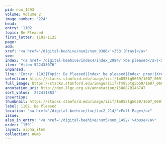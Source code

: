 ```yaml
---
pid: num_1493
volume: Volume 2
image_number: '224'
head:
entry: '1102'
topic: Be Pleased
first_letter: 1101-1125
page:
add:
xref: "<a href='/digital-beehive/num2/num_0386/'>333 [Pray]</a>"
see:
index: "<a href='/digital-beehive/index4/index_2994/'>be pleased</a>|<a href='/digital-beehive/index4/index_3059/'>pray!</a>"
item: "#item-522438076"
unparsed:
line: 'Entry: 1102|Topic: Be Pleased|Index: be pleased|Index: pray!|Xref: 333 [Pray]|#item-522438076'
selection: https://stacks.stanford.edu/image/iiif/fm855tg5659/1607_0691/956,1883,2687,322/full/0/default.jpg
full_image: https://stacks.stanford.edu/image/iiif/fm855tg5659/1607_0691/full/full/0/default.jpg
annotation_uri: http://dev.llgc.org.uk/annotation/1588879146747
sort_value: '222411883'
insertion:
thumbnail: https://stacks.stanford.edu/image/iiif/fm855tg5659/1607_0691/956,1883,600,180/250,/0/default.jpg
label: 1102. Be Pleased
location: "<a href='/digital-beehive/toc/toc2_214/'>Full Page</a>"
issue:
also_in_entry: "<a href='/digital-beehive/num5/num_1492/'>Abuse</a>"
order: '159'
layout: alpha_item
collection: num5
---
```

